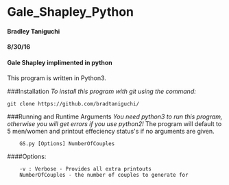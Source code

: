 # Gale_Shapley_Python
#### Bradley Taniguchi
#### 8/30/16
#### Gale Shapley implimented in python

This program is written in Python3.

###Installation
*To install this program with git using the command:*

```shell
git clone https://github.com/bradtaniguchi/
```

###Running and Runtime Arguments
*You need python3 to run this program, otherwise you will get errors if you use python2!*
The program will default to 5 men/women and printout effeciency status's if no arguments are given.
```shell
    GS.py [Options] NumberOfCouples
```
####Options:
```shell
    -v : Verbose - Provides all extra printouts 
    NumberOfCouples - the number of couples to generate for
```


